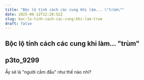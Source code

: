 ```yaml
---
title: "Bộc lộ tính cách các cung khi làm... \"trùm\""
date: 2025-06-12T12:28:52Z
slug: boc-lo-tinh-cach-cac-cung-khi-lam-trum
draft: false
---
```


## Bộc lộ tính cách các cung khi làm... "trùm"

## p3to_9299

Ấy sẽ là "người cầm đầu" như thế nào nhỉ?